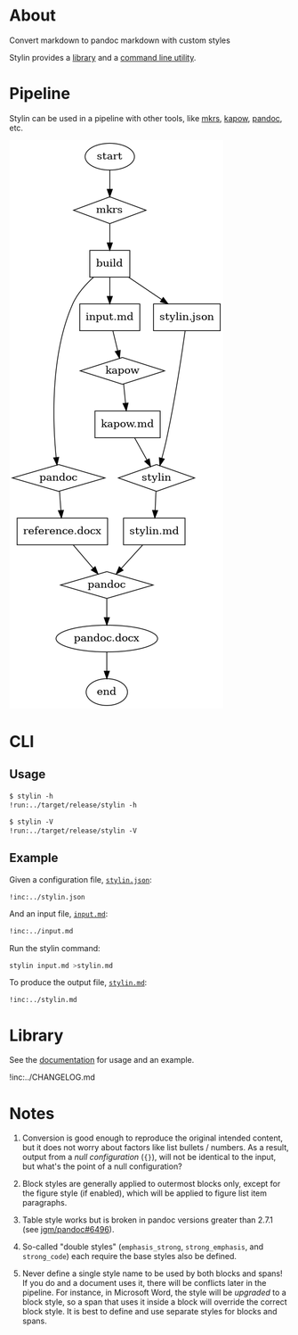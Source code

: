 # About

Convert markdown to pandoc markdown with custom styles

Stylin provides a [library](#library) and a [command line utility](#cli).

# Pipeline

Stylin can be used in a pipeline with other tools, like [mkrs], [kapow],
[pandoc], etc.

[mkrs]: https://crates.io/crates/mkrs
[kapow]: https://crates.io/crates/kapow
[pandoc]: https://pandoc.org

![](pipeline.png)

# CLI

## Usage

```text
$ stylin -h
!run:../target/release/stylin -h
```

```text
$ stylin -V
!run:../target/release/stylin -V
```

## Example

Given a configuration file, [`stylin.json`](stylin.json):

~~~json5
!inc:../stylin.json
~~~

And an input file, [`input.md`](input.md):

~~~md
!inc:../input.md
~~~

Run the stylin command:

```bash
stylin input.md >stylin.md
```

To produce the output file, [`stylin.md`](stylin.md):

~~~text
!inc:../stylin.md
~~~

# Library

See the [documentation](https://docs.rs/stylin) for usage and an example.

!inc:../CHANGELOG.md

# Notes

1. Conversion is good enough to reproduce the original intended content, but it
   does not worry about factors like list bullets / numbers.
   As a result, output from a *null configuration* (`{}`), will not be identical
   to the input, but what's the point of a null configuration? 

2. Block styles are generally applied to outermost blocks only, except for the
   figure style (if enabled), which will be applied to figure list item
   paragraphs.

3. Table style works but is broken in pandoc versions greater than 2.7.1 (see
   [jgm/pandoc#6496](https://github.com/jgm/pandoc/issues/6496)).

4. So-called "double styles" (`emphasis_strong`, `strong_emphasis`, and
   `strong_code`) each require the base styles also be defined.

5. Never define a single style name to be used by both blocks and spans!
   If you do and a document uses it, there will be conflicts later in the
   pipeline.
   For instance, in Microsoft Word, the style will be *upgraded* to a block
   style, so a span that uses it inside a block will override the correct block
   style.
   It is best to define and use separate styles for blocks and spans.

